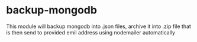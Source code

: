# backup-mongodb
This module will backup mongodb into .json files, archive it into .zip file that is then send to provided emil address using nodemailer automatically
